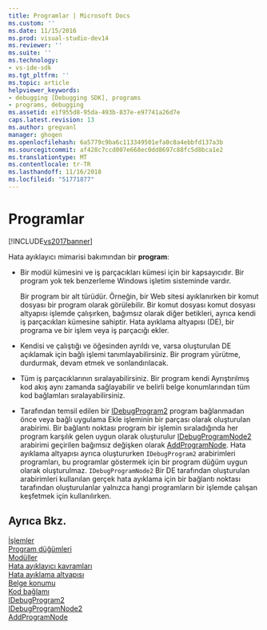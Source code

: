 ```yaml
---
title: Programlar | Microsoft Docs
ms.custom: ''
ms.date: 11/15/2016
ms.prod: visual-studio-dev14
ms.reviewer: ''
ms.suite: ''
ms.technology:
- vs-ide-sdk
ms.tgt_pltfrm: ''
ms.topic: article
helpviewer_keywords:
- debugging [Debugging SDK], programs
- programs, debugging
ms.assetid: e1f955d8-95da-493b-837e-e97741a26d7e
caps.latest.revision: 13
ms.author: gregvanl
manager: ghogen
ms.openlocfilehash: 6a5779c9ba6c113349501efa0c8a4ebbfd137a3b
ms.sourcegitcommit: af428c7ccd007e668ec0dd8697c88fc5d8bca1e2
ms.translationtype: MT
ms.contentlocale: tr-TR
ms.lasthandoff: 11/16/2018
ms.locfileid: "51771877"
---
```

# <a name="programs"></a>Programlar
[!INCLUDE[vs2017banner](../../includes/vs2017banner.md)]

Hata ayıklayıcı mimarisi bakımından bir **program**:  
  
-   Bir modül kümesini ve iş parçacıkları kümesi için bir kapsayıcıdır. Bir program yok tek benzerleme Windows işletim sisteminde vardır.  
  
     Bir program bir alt türüdür. Örneğin, bir Web sitesi ayıklanırken bir komut dosyası bir program olarak görülebilir. Bir komut dosyası komut dosyası altyapısı işlemde çalışırken, bağımsız olarak diğer betikleri, ayrıca kendi iş parçacıkları kümesine sahiptir. Hata ayıklama altyapısı (DE), bir programa ve bir işlem veya iş parçacığı ekler.  
  
-   Kendisi ve çalıştığı ve öğesinden ayrıldı ve, varsa oluşturulan DE açıklamak için bağlı işlemi tanımlayabilirsiniz. Bir program yürütme, durdurmak, devam etmek ve sonlandırılacak.  
  
-   Tüm iş parçacıklarının sıralayabilirsiniz. Bir program kendi Ayrıştırılmış kod akış aynı zamanda sağlayabilir ve belirli belge konumlarından tüm kod bağlamları sıralayabilirsiniz.  
  
-   Tarafından temsil edilen bir [IDebugProgram2](../../extensibility/debugger/reference/idebugprogram2.md) program bağlanmadan önce veya bağlı uygulama Ekle işleminin bir parçası olarak oluşturulan arabirimi. Bir bağlantı noktası program bir işlemin sıraladığında her program karşılık gelen uygun olarak oluşturulur [IDebugProgramNode2](../../extensibility/debugger/reference/idebugprogramnode2.md) arabirimi geçirilen bağımsız değişken olarak [AddProgramNode](../../extensibility/debugger/reference/idebugportnotify2-addprogramnode.md). Hata ayıklama altyapısı ayrıca oluştururken `IDebugProgram2` arabirimleri programları, bu programlar göstermek için bir program düğüm uygun olarak oluşturulmaz. `IDebugProgramNode2` Bir DE tarafından oluşturulan arabirimleri kullanılan gerçek hata ayıklama için bir bağlantı noktası tarafından oluşturulanlar yalnızca hangi programların bir işlemde çalışan keşfetmek için kullanılırken.  
  
## <a name="see-also"></a>Ayrıca Bkz.  
 [İşlemler](../../extensibility/debugger/processes.md)   
 [Program düğümleri](../../extensibility/debugger/program-nodes.md)   
 [Modüller](../../extensibility/debugger/modules.md)   
 [Hata ayıklayıcı kavramları](../../extensibility/debugger/debugger-concepts.md)   
 [Hata ayıklama altyapısı](../../extensibility/debugger/debug-engine.md)   
 [Belge konumu](../../extensibility/debugger/document-position.md)   
 [Kod bağlamı](../../extensibility/debugger/code-context.md)   
 [IDebugProgram2](../../extensibility/debugger/reference/idebugprogram2.md)   
 [IDebugProgramNode2](../../extensibility/debugger/reference/idebugprogramnode2.md)   
 [AddProgramNode](../../extensibility/debugger/reference/idebugportnotify2-addprogramnode.md)

